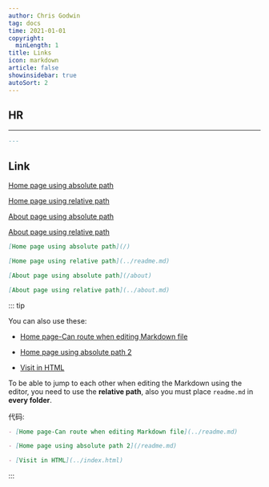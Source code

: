 ```yaml
---
author: Chris Godwin
tag: docs
time: 2021-01-01
copyright:
  minLength: 1
title: Links
icon: markdown
article: false
showinsidebar: true
autoSort: 2
---
```


## HR

---

```md
---
```

## Link

[Home page using absolute path](/)

[Home page using relative path](../readme.md)

[About page using absolute path](/about)

[About page using relative path](../about.md)

```md
[Home page using absolute path](/)

[Home page using relative path](../readme.md)

[About page using absolute path](/about)

[About page using relative path](../about.md)
```

::: tip

You can also use these:

- [Home page-Can route when editing Markdown file](../readme.md)

- [Home page using absolute path 2](/readme.md)

- [Visit in HTML](../index.html)

To be able to jump to each other when editing the Markdown using the editor, you need to use the **relative path**, also you must place `readme.md` in **every folder**.

代码:

```md
- [Home page-Can route when editing Markdown file](../readme.md)

- [Home page using absolute path 2](/readme.md)

- [Visit in HTML](../index.html)
```

:::